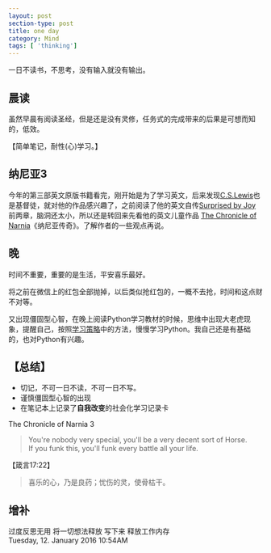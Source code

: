 ```yaml
---
layout: post
section-type: post
title: one day
category: Mind
tags: [ 'thinking']
---
```

一日不读书，不思考，没有输入就没有输出。

## 晨读

虽然早晨有阅读圣经，但是还是没有灵修，任务式的完成带来的后果是可想而知的，低效。

【简单笔记，耐性(心)学习。】

## 纳尼亚3

今年的第三部英文原版书籍看完，刚开始是为了学习英文，后来发现[C.S.Lewis](http://en.wikipedia.org/wiki/C._S._Lewis)也是基督徒，就对他的作品感兴趣了，之前阅读了他的英文自传[Surprised by Joy](http://en.wikipedia.org/wiki/Surprised_by_Joy)前两章，脑洞还太小，所以还是转回来先看他的英文儿童作品 [The Chronicle of Narnia](http://en.wikipedia.org/wiki/The_Chronicles_of_Narnia)《纳尼亚传奇》。了解作者的一些观点再说。

## 晚

时间不重要，重要的是生活，平安喜乐最好。

将之前在微信上的红包全部抛掉，以后类似抢红包的，一概不去抢，时间和这点财不对等。

又出现僵固型心智，在晚上阅读Python学习教材的时候，思维中出现大老虎现象，提醒自己，按照[学习策略](http://jeremiahzhang.github.io/%E5%BF%83%E6%99%BA/2015/02/15/%E5%AD%A6%E4%B9%A0%E7%AD%96%E7%95%A5/)中的方法，慢慢学习Python。我自己还是有基础的，也对Python有兴趣。

## 【总结】

* 切记，不可一日不读，不可一日不写。
* 谨慎僵固型心智的出现
* 在笔记本上记录了**自我改变**的社会化学习记录卡

The Chronicle of Narnia 3

> You're nobody very special, you'll be a very decent sort of Horse.  
> If you funk this, you'll funk every battle all your life.

【箴言17:22】

> 喜乐的心，乃是良药；忧伤的灵，使骨枯干。

## 增补

过度反思无用 将一切想法释放 写下来 释放工作内存  
Tuesday, 12. January 2016 10:54AM 

